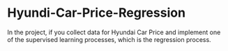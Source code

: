 # Hyundi-Car-Price-Regression
In the project, if you collect data for Hyundai Car Price and implement one of the supervised learning processes, which is the regression process.
